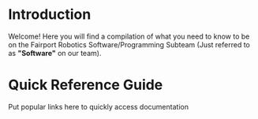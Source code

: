 # Introduction
Welcome! Here you will find a compilation of what you need to know to be on the Fairport Robotics Software/Programming Subteam (Just referred to as **"Software"** on our team).

# Quick Reference Guide
Put popular links here to quickly access documentation